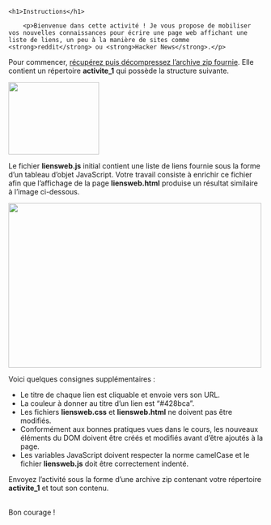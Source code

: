 <div class="container">
    	
    <h1>Instructions</h1>

        <p>Bienvenue dans cette activité ! Je vous propose de mobiliser vos nouvelles connaissances pour écrire une page web affichant une liste de liens, un peu à la manière de sites comme <strong>reddit</strong> ou <strong>Hacker News</strong>.</p>
<p>Pour commencer, <a href="https://static.oc-static.com/prod/courses/files/creez-des-pages-web-interactives-avec-javascript/activite_1.zip">récupérez puis décompressez l’archive zip fournie</a>. Elle contient un répertoire <strong>activite_1</strong> qui possède la structure suivante.</p>
<p><img src="https://static.oc-static.com/prod/courses/files/creez-des-pages-web-interactives-avec-javascript/activite1_1.png" alt="" width="179" height="143"></p>
<p>Le fichier <strong>liensweb.js</strong> initial contient une liste de liens fournie sous la forme d’un tableau d’objet JavaScript. Votre travail consiste à enrichir ce fichier afin que l’affichage de la page <strong>liensweb.html</strong> produise un résultat similaire à l’image ci-dessous.</p>
<p><a href="https://static.oc-static.com/prod/courses/files/creez-des-pages-web-interactives-avec-javascript/activite1_2.png" target="_blank"><img src="https://static.oc-static.com/prod/courses/files/creez-des-pages-web-interactives-avec-javascript/activite1_2.png" alt="" width="500" height="325"></a></p>
<p>Voici quelques consignes supplémentaires :</p>
<ul>
<li>Le titre de chaque lien est cliquable et envoie vers son URL.</li>
<li>La couleur à donner au titre d’un lien est “#428bca”.</li>
<li>Les fichiers <strong>liensweb.css</strong> et <strong>liensweb.html</strong> ne doivent pas être modifiés.</li>
<li>Conformément aux bonnes pratiques vues dans le cours, les nouveaux éléments du DOM doivent être créés et modifiés avant d’être ajoutés à la page.</li>
<li>Les variables JavaScript doivent respecter la norme camelCase et le fichier <strong>liensweb.js</strong> doit être correctement indenté.</li>
</ul>
<p>Envoyez l’activité sous la forme d’une archive zip contenant votre répertoire <strong>activite_1</strong>&nbsp;et tout son contenu.</p>
<p><br>Bon courage !</p>
    </div>
 
